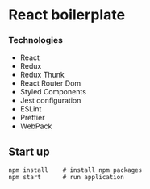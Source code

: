 # React boilerplate

### Technologies

- React
- Redux
- Redux Thunk
- React Router Dom
- Styled Components
- Jest configuration
- ESLint
- Prettier
- WebPack

## Start up

```terminal
npm install    # install npm packages
npm start      # run application
```
